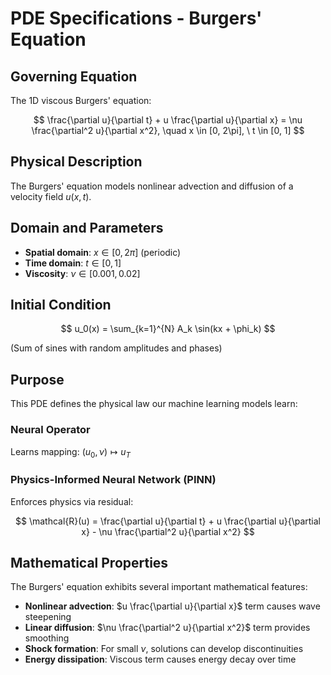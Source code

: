 # PDE Specifications - Burgers' Equation

## Governing Equation

The 1D viscous Burgers' equation:

$$
\frac{\partial u}{\partial t} + u \frac{\partial u}{\partial x} = \nu \frac{\partial^2 u}{\partial x^2}, \quad x \in [0, 2\pi], \ t \in [0, 1]
$$

## Physical Description

The Burgers' equation models nonlinear advection and diffusion of a velocity field $u(x,t)$.

## Domain and Parameters

- **Spatial domain**: $x \in [0, 2\pi]$ (periodic)
- **Time domain**: $t \in [0, 1]$
- **Viscosity**: $\nu \in [0.001, 0.02]$

## Initial Condition

$$
u_0(x) = \sum_{k=1}^{N} A_k \sin(kx + \phi_k)
$$

(Sum of sines with random amplitudes and phases)

## Purpose

This PDE defines the physical law our machine learning models learn:

### Neural Operator
Learns mapping: $(u_0, \nu) \mapsto u_T$

### Physics-Informed Neural Network (PINN)
Enforces physics via residual:

$$
\mathcal{R}(u) = \frac{\partial u}{\partial t} + u \frac{\partial u}{\partial x} - \nu \frac{\partial^2 u}{\partial x^2}
$$

## Mathematical Properties

The Burgers' equation exhibits several important mathematical features:

- **Nonlinear advection**: $u \frac{\partial u}{\partial x}$ term causes wave steepening
- **Linear diffusion**: $\nu \frac{\partial^2 u}{\partial x^2}$ term provides smoothing
- **Shock formation**: For small $\nu$, solutions can develop discontinuities
- **Energy dissipation**: Viscous term causes energy decay over time
